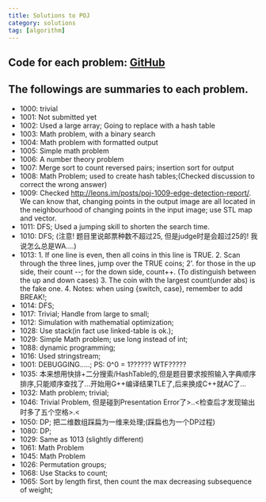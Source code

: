 ```yaml
---
title: Solutions to POJ
category: solutions
tag: [algorithm]
---
```


## Code for each problem: [GitHub](https://github.com/Orcuslc/Learning/tree/master/POJ)  

## The followings are summaries to each problem.  

-  1000: trivial  
-  1001: Not submitted yet  
-  1002: Used a large array; Going to replace with a hash table  
-  1003: Math problem, with a binary search  
-  1004: Math problem with formatted output  
-  1005: Simple math problem  
-  1006: A number theory problem  
-  1007: Merge sort to count reversed pairs; insertion sort for output  
-  1008: Math Problem; used <map> to create hash tables;(Checked discussion to correct the wrong answer)
-  1009: Checked http://leons.im/posts/poj-1009-edge-detection-report/. We can know that, changing points in the output image are all located in the neighbourhood of changing points in the input image; use STL map and vector.
-  1011: DFS; Used a jumping skill to shorten the search time.
-  1010: DFS; (注意! 题目里说邮票种数不超过25, 但是judge时是会超过25的! 我说怎么总是WA....)
-  1013: 1. If one line is even, then all coins in this line is TRUE.
		2. Scan through the three lines, jump over the TRUE coins;
		2'. for those in the up side, their count --; for the down side, count++. (To distinguish between the up and down cases)
		3. The coin with the largest count(under abs) is the fake one.
		4. Notes: when using {switch, case}, remember to add BREAK!;
-  1014: DFS;
-  1017: Trivial; Handle from large to small;
-  1012: Simulation with mathematial optimization;
-  1028: Use stack(in fact use linked-table is ok.);
-  1029: Simple Math problem; use long instead of int;
-  1088: dynamic programming;
-  1016: Used stringstream;
-  1001: DEBUGGING.....; PS: 0^0 = 1?????? WTF?????
-  1035: 本来想用快排+二分搜索/HashTable的,但是题目要求按照输入字典顺序排序,只能顺序查找了...开始用G++编译结果TLE了,后来换成C++就AC了...
-  1032: Math problem; trivial;
-  1046: Trivial Problem, 但是碰到Presentation Error了>..<检查后才发现输出时多了五个空格>.<
-  1050: DP; 把二维数组踩扁为一维来处理;(踩扁也为一个DP过程)
-  1080: DP;
-  1029: Same as 1013 (slightly different)
-  1061: Math Problem
-  1045: Math Problem
-  1026: Permutation groups;
-  1068: Use Stacks to count;
-  1065: Sort by length first, then count the max decreasing subsequence of weight;